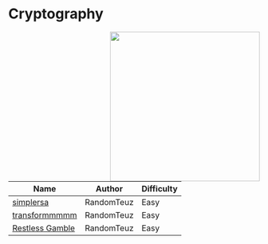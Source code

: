 # Cryptography

<img src="https://i.ibb.co/DG4wP8t/22.png" align="right" width=300>

| Name                               | Author     | Difficulty | 
| ---------------------------------- | ---------- | ---------- |
| [simplersa](simplersa/)            | RandomTeuz | Easy       |
| [transformmmmm](transformmmmm/)    | RandomTeuz | Easy       |
| [Restless Gamble](Restless-Gamble/)| RandomTeuz | Easy       |
